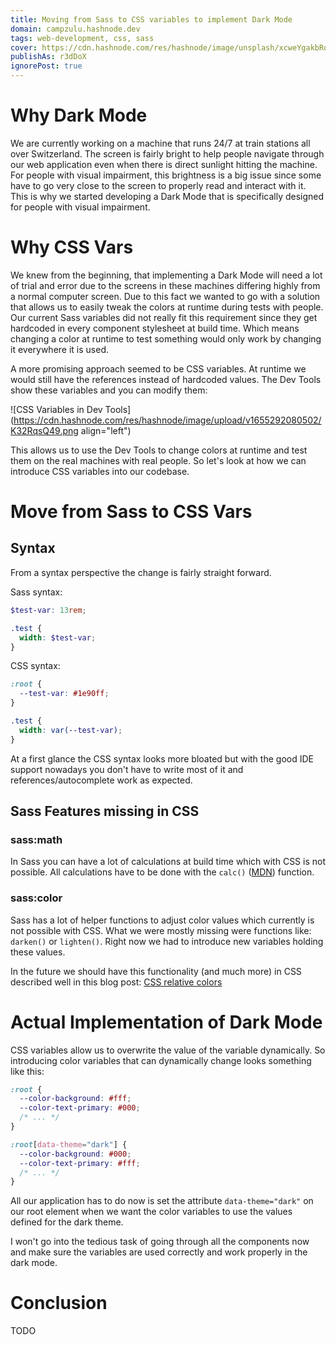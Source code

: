 ```yaml
---
title: Moving from Sass to CSS variables to implement Dark Mode
domain: campzulu.hashnode.dev
tags: web-development, css, sass
cover: https://cdn.hashnode.com/res/hashnode/image/unsplash/xcweYgakbRo/upload/v1660032971546/KNUGnflXq.jpeg?w=1600&h=840&fit=crop&crop=entropy&auto=compress,format&format=webp
publishAs: r3dDoX
ignorePost: true
---
```


# Why Dark Mode
We are currently working on a machine that runs 24/7 at train stations all over Switzerland. The screen is fairly bright to help people navigate through our web application even when there is direct sunlight hitting the machine. For people with visual impairment, this brightness is a big issue since some have to go very close to the screen to properly read and interact with it. This is why we started developing a Dark Mode that is specifically designed for people with visual impairment.

# Why CSS Vars
We knew from the beginning, that implementing a Dark Mode will need a lot of trial and error due to the screens in these machines differing highly from a normal computer screen. Due to this fact we wanted to go with a solution that allows us to easily tweak the colors at runtime during tests with people. Our current Sass variables did not really fit this requirement since they get hardcoded in every component stylesheet at build time. Which means changing a color at runtime to test something would only work by changing it everywhere it is used.

A more promising approach seemed to be CSS variables. At runtime we would still have the references instead of hardcoded values. The Dev Tools show these variables and you can modify them:


![CSS Variables in Dev Tools](https://cdn.hashnode.com/res/hashnode/image/upload/v1655292080502/K32RqsQ49.png align="left")

This allows us to use the Dev Tools to change colors at runtime and test them on the real machines with real people. So let's look at how we can introduce CSS variables into our codebase.

# Move from Sass to CSS Vars
## Syntax
From a syntax perspective the change is fairly straight forward.

Sass syntax:
```scss
$test-var: 13rem;

.test {
  width: $test-var;
}
```

CSS syntax:
```css
:root {
  --test-var: #1e90ff;
}

.test {
  width: var(--test-var);
}
``` 

At a first glance the CSS syntax looks more bloated but with the good IDE support nowadays you don't have to write most of it and references/autocomplete work as expected.

## Sass Features missing in CSS
### sass:math
In Sass you can have a lot of calculations at build time which with CSS is not possible. All calculations have to be done with the `calc()` ([MDN](https://developer.mozilla.org/en-US/docs/Web/CSS/calc)) function.

### sass:color
Sass has a lot of helper functions to adjust color values which currently is not possible with CSS. What we were mostly missing were functions like: `darken()` or `lighten()`. Right now we had to introduce new variables holding these values.

In the future we should have this functionality (and much more) in CSS described well in this blog post: [CSS relative colors](https://blog.jim-nielsen.com/2021/css-relative-colors/)

# Actual Implementation of Dark Mode
CSS variables allow us to overwrite the value of the variable dynamically. So introducing color variables that can dynamically change looks something like this:

```css
:root {
  --color-background: #fff;
  --color-text-primary: #000;
  /* ... */
}

:root[data-theme="dark"] {
  --color-background: #000;
  --color-text-primary: #fff;
  /* ... */
}
```
All our application has to do now is set the attribute `data-theme="dark"` on our root element when we want the color variables to use the values defined for the dark theme.

I won't go into the tedious task of going through all the components now and make sure the variables are used correctly and work properly in the dark mode.

# Conclusion
TODO
